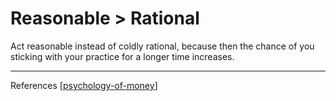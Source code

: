 # Reasonable > Rational

Act reasonable instead of coldly rational, because then the chance of you sticking with your practice for a longer time increases.

---
References
[[psychology-of-money]]

[//begin]: # "Autogenerated link references for markdown compatibility"
[psychology-of-money]: psychology-of-money.md "The Psychology of Money"
[//end]: # "Autogenerated link references"